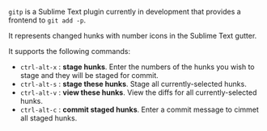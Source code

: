 `gitp` is a Sublime Text plugin currently in development that provides a frontend to `git add -p`. 

It represents changed hunks with number icons in the Sublime Text gutter.

It supports the following commands:

- `ctrl-alt-x` : **stage hunks**. Enter the numbers of the hunks you wish to stage and they will be staged for commit.
- `ctrl-alt-s` : **stage these hunks**. Stage all currently-selected hunks.
- `ctrl-alt-v` : **view these hunks**. View the diffs for all currently-selected hunks.
- `ctrl-alt-c` : **commit staged hunks**. Enter a commit message to cimmet all staged hunks.